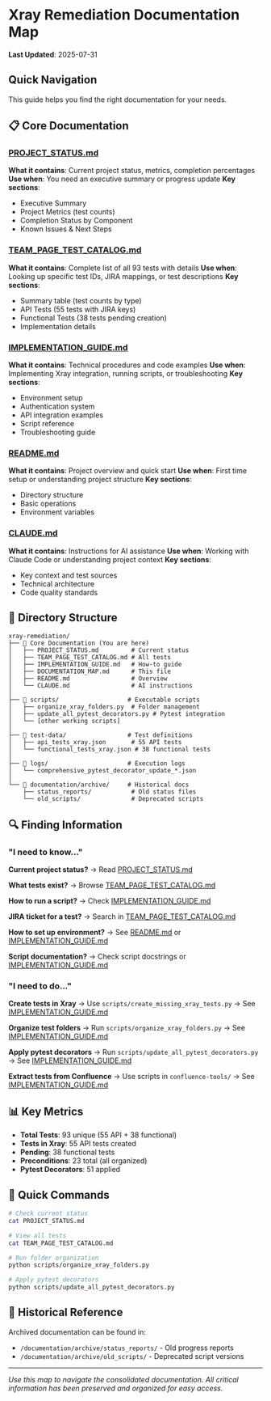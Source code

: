 # Xray Remediation Documentation Map

**Last Updated**: 2025-07-31

## Quick Navigation

This guide helps you find the right documentation for your needs.

## 📋 Core Documentation

### [PROJECT_STATUS.md](./PROJECT_STATUS.md)
**What it contains**: Current project status, metrics, completion percentages
**Use when**: You need an executive summary or progress update
**Key sections**: 
- Executive Summary
- Project Metrics (test counts)
- Completion Status by Component
- Known Issues & Next Steps

### [TEAM_PAGE_TEST_CATALOG.md](./TEAM_PAGE_TEST_CATALOG.md)
**What it contains**: Complete list of all 93 tests with details
**Use when**: Looking up specific test IDs, JIRA mappings, or test descriptions
**Key sections**:
- Summary table (test counts by type)
- API Tests (55 tests with JIRA keys)
- Functional Tests (38 tests pending creation)
- Implementation details

### [IMPLEMENTATION_GUIDE.md](./IMPLEMENTATION_GUIDE.md)
**What it contains**: Technical procedures and code examples
**Use when**: Implementing Xray integration, running scripts, or troubleshooting
**Key sections**:
- Environment setup
- Authentication system
- API integration examples
- Script reference
- Troubleshooting guide

### [README.md](./README.md)
**What it contains**: Project overview and quick start
**Use when**: First time setup or understanding project structure
**Key sections**:
- Directory structure
- Basic operations
- Environment variables

### [CLAUDE.md](./CLAUDE.md)
**What it contains**: Instructions for AI assistance
**Use when**: Working with Claude Code or understanding project context
**Key sections**:
- Key context and test sources
- Technical architecture
- Code quality standards

## 📁 Directory Structure

```
xray-remediation/
├── 📄 Core Documentation (You are here)
│   ├── PROJECT_STATUS.md         # Current status
│   ├── TEAM_PAGE_TEST_CATALOG.md # All tests
│   ├── IMPLEMENTATION_GUIDE.md   # How-to guide
│   ├── DOCUMENTATION_MAP.md      # This file
│   ├── README.md                 # Overview
│   └── CLAUDE.md                 # AI instructions
│
├── 📂 scripts/                   # Executable scripts
│   ├── organize_xray_folders.py  # Folder management
│   ├── update_all_pytest_decorators.py # Pytest integration
│   └── [other working scripts]
│
├── 📂 test-data/                 # Test definitions
│   ├── api_tests_xray.json       # 55 API tests
│   └── functional_tests_xray.json # 38 functional tests
│
├── 📂 logs/                      # Execution logs
│   └── comprehensive_pytest_decorator_update_*.json
│
└── 📂 documentation/archive/     # Historical docs
    ├── status_reports/           # Old status files
    └── old_scripts/              # Deprecated scripts
```

## 🔍 Finding Information

### "I need to know..."

**Current project status?**
→ Read [PROJECT_STATUS.md](./PROJECT_STATUS.md)

**What tests exist?**
→ Browse [TEAM_PAGE_TEST_CATALOG.md](./TEAM_PAGE_TEST_CATALOG.md)

**How to run a script?**
→ Check [IMPLEMENTATION_GUIDE.md](./IMPLEMENTATION_GUIDE.md)

**JIRA ticket for a test?**
→ Search in [TEAM_PAGE_TEST_CATALOG.md](./TEAM_PAGE_TEST_CATALOG.md)

**How to set up environment?**
→ See [README.md](./README.md) or [IMPLEMENTATION_GUIDE.md](./IMPLEMENTATION_GUIDE.md)

**Script documentation?**
→ Check script docstrings or [IMPLEMENTATION_GUIDE.md](./IMPLEMENTATION_GUIDE.md)

### "I need to do..."

**Create tests in Xray**
→ Use `scripts/create_missing_xray_tests.py`
→ See [IMPLEMENTATION_GUIDE.md](./IMPLEMENTATION_GUIDE.md#api-integration)

**Organize test folders**
→ Run `scripts/organize_xray_folders.py`
→ See [IMPLEMENTATION_GUIDE.md](./IMPLEMENTATION_GUIDE.md#folder-organization)

**Apply pytest decorators**
→ Run `scripts/update_all_pytest_decorators.py`
→ See [IMPLEMENTATION_GUIDE.md](./IMPLEMENTATION_GUIDE.md#pytest-integration)

**Extract tests from Confluence**
→ Use scripts in `confluence-tools/`
→ See [IMPLEMENTATION_GUIDE.md](./IMPLEMENTATION_GUIDE.md#test-extraction)

## 📊 Key Metrics

- **Total Tests**: 93 unique (55 API + 38 functional)
- **Tests in Xray**: 55 API tests created
- **Pending**: 38 functional tests
- **Preconditions**: 23 total (all organized)
- **Pytest Decorators**: 51 applied

## 🚀 Quick Commands

```bash
# Check current status
cat PROJECT_STATUS.md

# View all tests
cat TEAM_PAGE_TEST_CATALOG.md

# Run folder organization
python scripts/organize_xray_folders.py

# Apply pytest decorators
python scripts/update_all_pytest_decorators.py
```

## 📝 Historical Reference

Archived documentation can be found in:
- `/documentation/archive/status_reports/` - Old progress reports
- `/documentation/archive/old_scripts/` - Deprecated script versions

---

*Use this map to navigate the consolidated documentation. All critical information has been preserved and organized for easy access.*